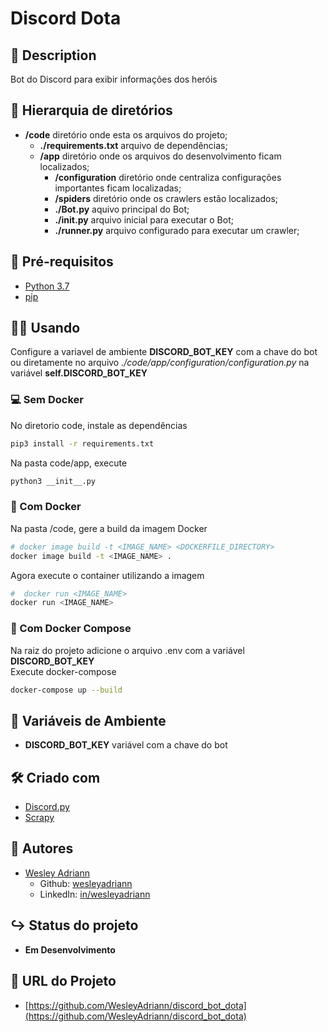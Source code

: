 Discord Dota
============

## 📝 Description

Bot do Discord para exibir informações dos heróis

## 📂 Hierarquia de diretórios

- **/code** diretório onde esta os arquivos do projeto;
  - **./requirements.txt** arquivo de dependências;
  - **/app** diretório onde os arquivos do desenvolvimento ficam localizados;
     - **/configuration** diretório onde centraliza configurações importantes ficam localizadas;
    - **/spiders** diretório onde os crawlers estão localizados;
    - **./Bot.py** aquivo principal do Bot;
    - **./__init__.py** arquivo inicial para executar o Bot;
    - **./runner.py** arquivo configurado para executar um crawler;

## 📄 Pré-requisitos

- [Python 3.7](https://www.python.org/)
- [pip](https://pypi.org/)

## 👨‍💻 Usando
Configure a variavel de ambiente **DISCORD_BOT_KEY** com a chave do bot ou diretamente no arquivo *./code/app/configuration/configuration.py* na variável **self.DISCORD_BOT_KEY**

### 💻 Sem Docker
No diretorio code, instale as dependências
```bash
pip3 install -r requirements.txt
```
Na pasta code/app, execute
```bash
python3 __init__.py
```

### 🐋 Com Docker
Na pasta /code, gere a build da imagem Docker
```bash
# docker image build -t <IMAGE_NAME> <DOCKERFILE_DIRECTORY>
docker image build -t <IMAGE_NAME> .
```
Agora execute o container utilizando a imagem
```bash
#  docker run <IMAGE_NAME>
docker run <IMAGE_NAME>
```

### 🐳 Com Docker Compose
Na raiz do projeto adicione o arquivo .env com a variável **DISCORD_BOT_KEY**   
Execute docker-compose
```bash
docker-compose up --build
````

## 💬  Variáveis de Ambiente
- **DISCORD_BOT_KEY** variável com a chave do bot

## 🛠 Criado com

- [Discord.py](https://discordpy.readthedocs.io/en/latest/)
- [Scrapy](https://scrapy.org/)

## 👥 Autores
- [Wesley Adriann](https://github.com/WesleyAdriann/discord_bot_dota/commits?author=WesleyAdriann)
  - Github: [wesleyadriann](https://github.com/WesleyAdriann)
  - LinkedIn: [in/wesleyadriann](https://www.linkedin.com/in/wesleyadriann/)

## ↪ Status do projeto

- **Em Desenvolvimento**

## 📍 URL do Projeto

- [https://github.com/WesleyAdriann/discord_bot_dota](https://github.com/WesleyAdriann/discord_bot_dota)
